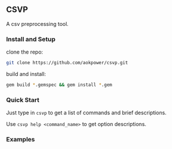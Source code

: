 ## CSVP
A csv preprocessing tool. 

### Install and Setup
clone the repo:  
```bash
git clone https://github.com/aokpower/csvp.git
```

build and install:  
```bash
gem build *.gemspec && gem install *.gem
```

### Quick Start
Just type in ```csvp``` to get a list of commands and brief descriptions.

Use ```csvp help <command_name>``` to get option descriptions.

### Examples
